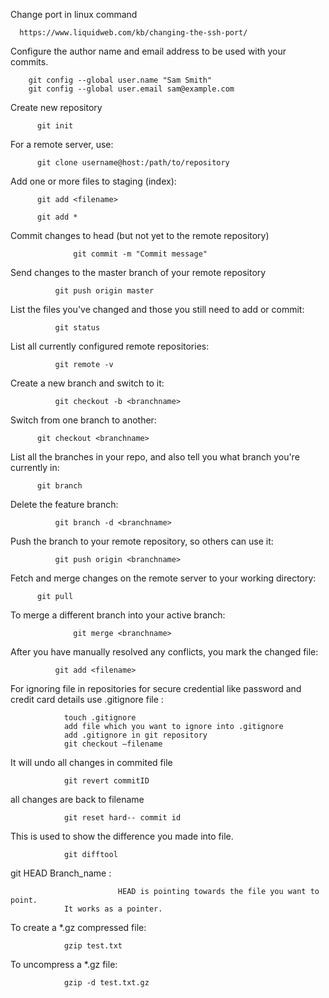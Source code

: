 
Change port in linux command

      https://www.liquidweb.com/kb/changing-the-ssh-port/

Configure the author name and email address to be used with your commits.
		
  		git config --global user.name "Sam Smith"
		git config --global user.email sam@example.com

Create new repository

		  git init

For a remote server, use:

		  git clone username@host:/path/to/repository

Add one or more files to staging (index):

		  git add <filename>

		  git add *

Commit changes to head (but not yet to the remote repository)

                  git commit -m "Commit message"

Send changes to the master branch of your remote repository

      		  git push origin master

List the files you've changed and those you still need to add or commit:

      		  git status

List all currently configured remote repositories:

      		  git remote -v

Create a new branch and switch to it:

      		  git checkout -b <branchname>

Switch from one branch to another:

  		  git checkout <branchname>

List all the branches in your repo, and also tell you what branch you're currently in:
		      
		  git branch

Delete the feature branch:

	          git branch -d <branchname>

Push the branch to your remote repository, so others can use it:

	          git push origin <branchname>

Fetch and merge changes on the remote server to your working directory:

		  git pull

To merge a different branch into your active branch:
      
      	          git merge <branchname>

After you have manually resolved any conflicts, you mark the changed file:
      
      		  git add <filename>

For ignoring file in repositories for secure credential like password and credit card details use .gitignore file :

			    touch .gitignore
			    add file which you want to ignore into .gitignore
			    add .gitignore in git repository
			    git checkout –filename 

It will undo all changes in commited file

			    git revert commitID 

all changes are back to filename

			    git reset hard-- commit id 

This is used to show the difference you made into file.

			    git difftool 

git HEAD Branch_name : 

                            HEAD is pointing towards the file you want to point.
			    It works as a pointer.
			    
To create a *.gz compressed file:
 
 				gzip test.txt
				
To uncompress a *.gz file:
 			
				gzip -d test.txt.gz
